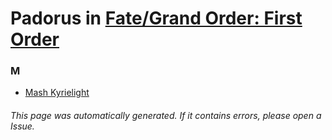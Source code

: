 # Padorus in [Fate/Grand Order: First Order](https://myanimelist.net/anime/34321/Fate_Grand_Order__First_Order)

### M
* [Mash Kyrielight](https://github.com/shadow578/Project-Padoru/blob/master/table-of-contents/characters/MashKyrielight.md)

###### This page was automatically generated. If it contains errors, please open a Issue.

